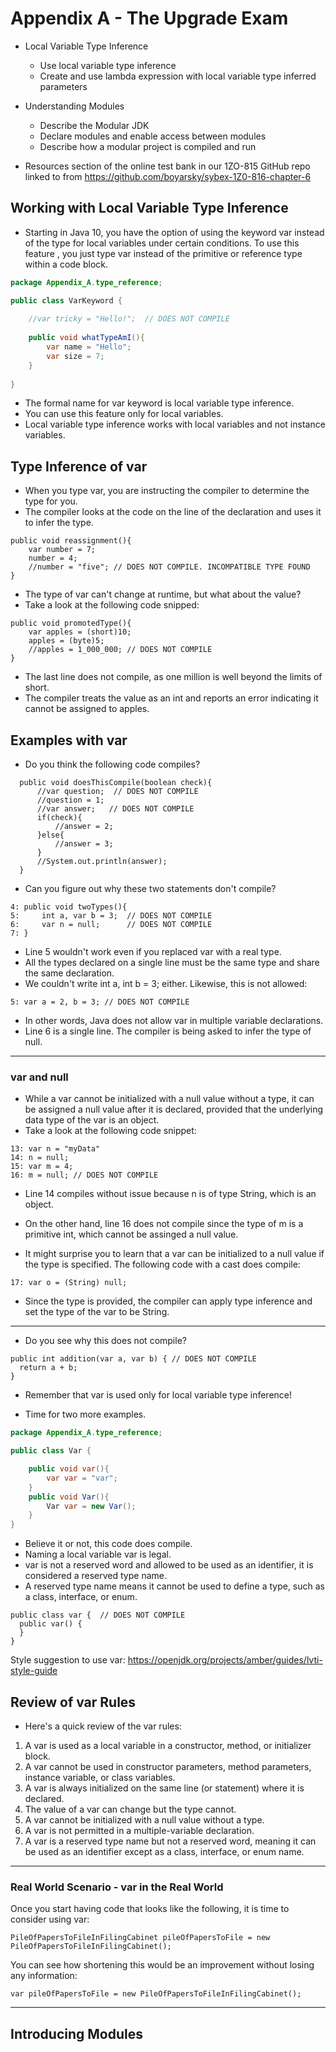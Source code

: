 # Appendix A - The Upgrade Exam

- Local Variable Type Inference
  - Use local variable type inference
  - Create and use lambda expression with local variable type inferred parameters
- Understanding Modules
  - Describe the Modular JDK
  - Declare modules and enable access between modules
  - Describe how a modular project is compiled and run


- Resources section of the online test bank in our 1ZO-815 GitHub repo linked to from 
  https://github.com/boyarsky/sybex-1Z0-816-chapter-6


## Working with Local Variable Type Inference

- Starting in Java 10, you have the option of using the keyword var instead of the type for local variables under 
  certain conditions. To use this feature , you just type var instead  of the primitive or reference type within a code 
  block.

```java
package Appendix_A.type_reference;

public class VarKeyword {
    
    //var tricky = "Hello!";  // DOES NOT COMPILE
    
    public void whatTypeAmI(){
        var name = "Hello";
        var size = 7;
    }
    
}
```

- The formal name for var keyword is local variable type inference.
- You can use this feature only for local variables.
- Local variable type inference works with local variables and not instance variables.


## Type Inference of var

- When you type var, you are instructing the compiler to determine the type for you.
- The compiler looks at the code on the line of the declaration and uses it to infer the type.

```
public void reassignment(){
    var number = 7;
    number = 4;
    //number = "five"; // DOES NOT COMPILE. INCOMPATIBLE TYPE FOUND
}
```

- The type of var can't change at runtime, but what about the value?
- Take a look at the following code snipped:

```
public void promotedType(){
    var apples = (short)10;
    apples = (byte)5;
    //apples = 1_000_000; // DOES NOT COMPILE
}
```

- The last line does not compile, as one million is well beyond the limits of short.
- The compiler treats the value as an int and reports an error indicating it cannot be assigned to apples.

## Examples with var

- Do you think the following code compiles?

```
  public void doesThisCompile(boolean check){
      //var question;  // DOES NOT COMPILE
      //question = 1;
      //var answer;   // DOES NOT COMPILE
      if(check){
          //answer = 2;
      }else{
          //answer = 3;
      }
      //System.out.println(answer);
  }
```

- Can you figure out why these two statements don't compile?

```
4: public void twoTypes(){
5:     int a, var b = 3;  // DOES NOT COMPILE
6:     var n = null;      // DOES NOT COMPILE 
7: }
```

- Line 5 wouldn't work even if you replaced var with a real type.
- All the types declared on a single line must be the same type and share the same declaration.
- We couldn't write int a, int b = 3; either. Likewise, this is not allowed:

```
5: var a = 2, b = 3; // DOES NOT COMPILE
```

- In other words, Java does not allow var in multiple variable declarations.
- Line 6 is a single line. The compiler is being asked to infer the type of null.


---
### var and null ###

- While a var cannot be initialized with a null value without a type, it can be assigned a null value after it is 
  declared, provided that the underlying data type of the var is an object.
- Take a look at the following code snippet:

```
13: var n = "myData"
14: n = null;
15: var m = 4;
16: m = null; // DOES NOT COMPILE
```

- Line 14 compiles without issue because n is of type String, which is an object.
- On the other hand, line 16 does not compile since the type of m is a primitive int,
  which cannot be assinged a null value.


- It might surprise you to learn that a var can be initialized to a null value if the type
  is specified. The following code with a cast does compile:

```
17: var o = (String) null;
```

- Since the type is provided, the compiler can apply type inference and set the type of the var to be String.

---


- Do you see why this does not compile?

```
public int addition(var a, var b) { // DOES NOT COMPILE
  return a + b;
}
```

- Remember that var is used only for local variable type inference!

- Time for two more examples.

```java
package Appendix_A.type_reference;

public class Var {

    public void var(){
        var var = "var";
    }
    public void Var(){
        Var var = new Var();
    }
}
```

- Believe it or not, this code does compile.
- Naming a local variable var is legal.
- var is not a reserved word and allowed to be used as an identifier, it is considered a reserved type name.
- A reserved type name means it cannot be used to define a type, such as a class, interface, or enum.

```
public class var {  // DOES NOT COMPILE
  public var() {
  }
}
```

Style suggestion to use var: https://openjdk.org/projects/amber/guides/lvti-style-guide


## Review of var Rules

- Here's a quick review of the var rules:

1. A var is used as a local variable in a constructor, method, or initializer block.
2. A var cannot be used in constructor parameters, method parameters, instance variable, or class variables.
3. A var is always initialized on the same line (or statement) where it is declared.
4. The value of a var can change but the type cannot.
5. A var cannot be initialized with a null value without a type.
6. A var is not permitted in a multiple-variable declaration.
7. A var is a reserved type name but not a reserved word, meaning it can be used as an identifier except as a class, 
   interface, or enum name.

---
### Real World Scenario - var in the Real World ###

Once you start having code that looks like the following, it is time to consider using var:

```
PileOfPapersToFileInFilingCabinet pileOfPapersToFile = new PileOfPapersToFileInFilingCabinet();
```

You can see how shortening this would be an improvement without losing any information:

```
var pileOfPapersToFile = new PileOfPapersToFileInFilingCabinet();
```

---


## Introducing Modules

